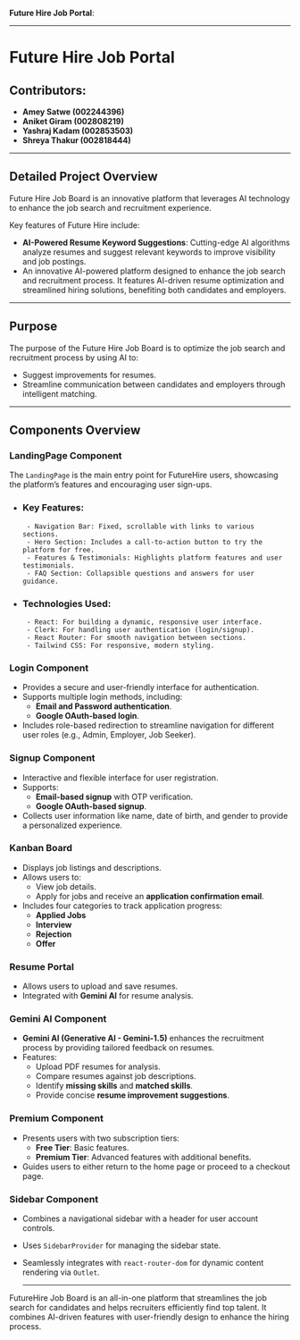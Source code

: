 **Future Hire Job Portal**:

---

# Future Hire Job Portal

## Contributors:

- **Amey Satwe (002244396)**
- **Aniket Giram (002808219)**
- **Yashraj Kadam (002853503)**
- **Shreya Thakur (002818444)**

---

## **Detailed Project Overview**

Future Hire Job Board is an innovative platform that leverages AI technology to enhance the job search and recruitment experience.

Key features of Future Hire include:

- **AI-Powered Resume Keyword Suggestions**: Cutting-edge AI algorithms analyze resumes and suggest relevant keywords to improve visibility and job postings.
- An innovative AI-powered platform designed to enhance the job search and recruitment process. It features AI-driven resume optimization and streamlined hiring solutions, benefiting both candidates and employers.

---

## **Purpose**

The purpose of the Future Hire Job Board is to optimize the job search and recruitment process by using AI to:

- Suggest improvements for resumes.
- Streamline communication between candidates and employers through intelligent matching.

---

## **Components Overview**

### **LandingPage Component**

The `LandingPage` is the main entry point for FutureHire users, showcasing the platform’s features and encouraging user sign-ups.

- ### Key Features:

       - Navigation Bar: Fixed, scrollable with links to various sections.
       - Hero Section: Includes a call-to-action button to try the platform for free.
       - Features & Testimonials: Highlights platform features and user testimonials.
       - FAQ Section: Collapsible questions and answers for user guidance.

- ### Technologies Used:
       - React: For building a dynamic, responsive user interface.
       - Clerk: For handling user authentication (login/signup).
       - React Router: For smooth navigation between sections.
       - Tailwind CSS: For responsive, modern styling.

### **Login Component**

- Provides a secure and user-friendly interface for authentication.
- Supports multiple login methods, including:
  - **Email and Password authentication**.
  - **Google OAuth-based login**.
- Includes role-based redirection to streamline navigation for different user roles (e.g., Admin, Employer, Job Seeker).

### **Signup Component**

- Interactive and flexible interface for user registration.
- Supports:
  - **Email-based signup** with OTP verification.
  - **Google OAuth-based signup**.
- Collects user information like name, date of birth, and gender to provide a personalized experience.

### **Kanban Board**

- Displays job listings and descriptions.
- Allows users to:
  - View job details.
  - Apply for jobs and receive an **application confirmation email**.
- Includes four categories to track application progress:
  - **Applied Jobs**
  - **Interview**
  - **Rejection**
  - **Offer**

### **Resume Portal**

- Allows users to upload and save resumes.
- Integrated with **Gemini AI** for resume analysis.

### **Gemini AI Component**

- **Gemini AI (Generative AI - Gemini-1.5)** enhances the recruitment process by providing tailored feedback on resumes.
- Features:
  - Upload PDF resumes for analysis.
  - Compare resumes against job descriptions.
  - Identify **missing skills** and **matched skills**.
  - Provide concise **resume improvement suggestions**.

### **Premium Component**

- Presents users with two subscription tiers:
  - **Free Tier**: Basic features.
  - **Premium Tier**: Advanced features with additional benefits.
- Guides users to either return to the home page or proceed to a checkout page.

### **Sidebar Component**

- Combines a navigational sidebar with a header for user account controls.
- Uses `SidebarProvider` for managing the sidebar state.
- Seamlessly integrates with `react-router-dom` for dynamic content rendering via `Outlet`.

  ***

FutureHire Job Board is an all-in-one platform that streamlines the job search for candidates and helps recruiters efficiently find top talent. It combines AI-driven features with user-friendly design to enhance the hiring process.
